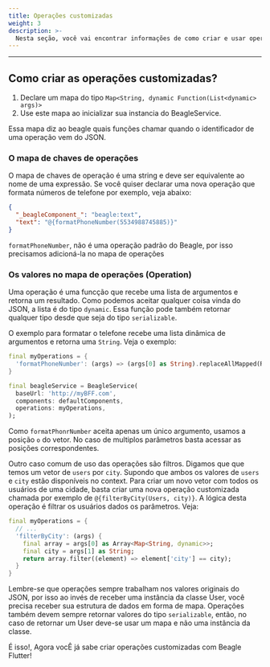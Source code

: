 ```yaml
---
title: Operações customizadas
weight: 3
description: >-
  Nesta seção, você vai encontrar informações de como criar e usar operações customizadas no Beagle Flutter.
---
```


---

## Como criar as operações customizadas?
1. Declare um mapa do tipo `Map<String, dynamic Function(List<dynamic> args)>`
2. Use este mapa ao inicializar sua instancia do BeagleService.

Essa mapa diz ao beagle quais funções chamar quando o identificador de uma operação vem do JSON.

### O mapa de chaves de operações
O mapa de chaves de operação é uma string e deve ser equivalente ao nome de uma expressão. Se você quiser declarar uma nova operação que formata números de telefone por exemplo, veja abaixo: 

```json
{
  "_beagleComponent_": "beagle:text",
  "text": "@{formatPhoneNumber(5534988745885)}"
}
```

`formatPhoneNumber`, não é uma operação padrão do Beagle, por isso precisamos adicioná-la no mapa de operações

### Os valores no mapa de operações (Operation)
Uma operação é uma funcção que recebe uma lista de argumentos e retorna um resultado. Como podemos aceitar qualquer coisa vinda do JSON, a lista é do tipo `dynamic`. Essa função pode também retornar qualquer tipo desde que seja do tipo `serializable`.

O exemplo para formatar o telefone recebe uma lista dinâmica de argumentos e retorna uma `String`. Veja o exemplo:

```dart
final myOperations = {
  'formatPhoneNumber': (args) => (args[0] as String).replaceAllMapped(RegExp('^(\\w{2})(\\w{2})(\\w)(\\w{4})(\\w{4})\$'), (m) => '+${m[1]} (${m[2]}) ${m[3]} ${m[4]}-${m[5]}'),
}

final beagleService = BeagleService(
  baseUrl: 'http://myBFF.com',
  components: defaultComponents,
  operations: myOperations,
);
```

Como `formatPhonrNumber` aceita apenas um único argumento, usamos a posição `o` do vetor. No caso de multiplos parâmetros basta acessar as posições correspondentes.

Outro caso comum de uso das operações são filtros. Digamos que que temos um vetor de `users` por `city`. Supondo que ambos os valores de `users` e `city` estão disponíveis no context. Para criar um novo vetor com todos os usuários de uma cidade, basta criar uma nova operação customizada chamada por exemplo de `@{filterByCity(Users, city)}`. A lógica desta operação é filtrar os usuários dados os parâmetros. Veja:

```dart
final myOperations = {
  // ...
  'filterByCity': (args) {
    final array = args[0] as Array<Map<String, dynamic>>;
    final city = args[1] as String;
    return array.filter((element) => element['city'] == city);
  }
}
```

Lembre-se que operações sempre trabalham nos valores originais do JSON, por isso ao invés de receber uma instância da classe User, você precisa receber sua estrutura de dados em forma de mapa. Operações também devem sempre retornar valores do tipo `serializable`, então, no caso de retornar um User deve-se usar um mapa e não uma instância da classe.

É isso!, Agora vocÊ já sabe criar operações customizadas com Beagle Flutter!
